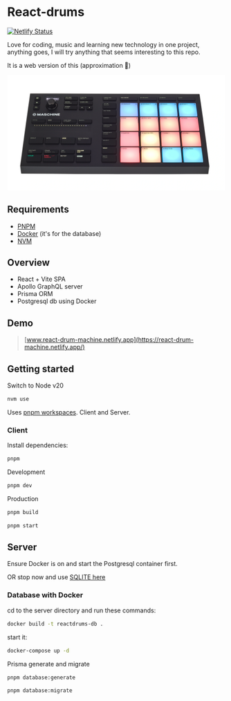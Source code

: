 # React-drums

[![Netlify Status](https://api.netlify.com/api/v1/badges/b1e813fa-c4ab-404f-b0a2-002f87f6e8bd/deploy-status)](https://app.netlify.com/sites/react-drum-machine/deploys)

Love for coding, music and learning new technology in one project, anything goes, I will try anything that seems interesting to this repo.

It is a web version of this (approximation 🥁)

![photo](.github/workflows/machinemicro.png)

## Requirements

- [PNPM](pnpm.io/installation)
- [Docker](https://docker.com) (it's for the database)
- [NVM](https://github.com/nvm-sh/nvm)

## Overview

- React + Vite SPA
- Apollo GraphQL server
- Prisma ORM
- Postgresql db using Docker

## Demo

> [www.react-drum-machine.netlify.app](https://react-drum-machine.netlify.app/)

## Getting started

Switch to Node v20

```bash
nvm use
```

Uses [pnpm workspaces](https://pnpmpkg.com/features/workspaces). Client and Server.

### Client

Install dependencies:

```bash
pnpm
```

Development

```bash
pnpm dev
```

Production

```bash
pnpm build
```

```bash
pnpm start
```

## Server

Ensure Docker is on and start the Postgresql container first.

OR stop now and use [SQLITE here](https://www.prisma.io/docs/orm/overview/databases/sqlite)

### Database with Docker

cd to the server directory and run these commands:

```bash
docker build -t reactdrums-db .
```

start it:

```bash
docker-compose up -d
```

Prisma generate and migrate

```bash
pnpm database:generate
```

```bash
pnpm database:migrate
```
